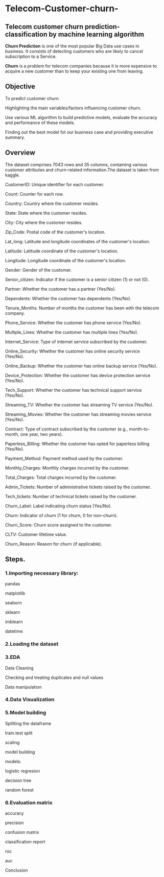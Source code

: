 # Telecom-Customer-churn-
## Telecom customer churn prediction- classification by machine learning algorithm
**Churn Prediction** is one of the most popular Big Data use cases in business. It consists of detecting customers who are likely to cancel subscription to a Service.

**Churn** is a problem for telecom companies because it is more expensive to acquire a new customer than to keep your existing one from leaving.

## Objective
To predict customer churn

Highlighting the main variables/factors influencing customer churn.

Use various ML algorithm to build predictive models, evaluate the accuracy and performance of these models.

Finding out the best model fot our business case and providing executive summary.

## Overview

The dataset comprises 7043 rows and 35 columns, containing various customer attributes and churn-related information.The dataset is taken from kaggle.

CustomerID: Unique identifier for each customer.

Count: Counter for each row.

Country: Country where the customer resides.

State: State where the customer resides.

City: City where the customer resides.

Zip_Code: Postal code of the customer's location.

Lat_long: Latitude and longitude coordinates of the customer's location.

Latitude: Latitude coordinate of the customer's location.

Longitude: Longitude coordinate of the customer's location.

Gender: Gender of the customer.

Senior_citizen: Indicator if the customer is a senior citizen (1) or not (0).

Partner: Whether the customer has a partner (Yes/No).

Dependents: Whether the customer has dependents (Yes/No).

Tenure_Months: Number of months the customer has been with the telecom company.

Phone_Service: Whether the customer has phone service (Yes/No).

Multiple_Lines: Whether the customer has multiple lines (Yes/No).

Internet_Service: Type of internet service subscribed by the customer.

Online_Security: Whether the customer has online security service (Yes/No).

Online_Backup: Whether the customer has online backup service (Yes/No).

Device_Protection: Whether the customer has device protection service (Yes/No).

Tech_Support: Whether the customer has technical support service (Yes/No).

Streaming_TV: Whether the customer has streaming TV service (Yes/No).

Streaming_Movies: Whether the customer has streaming movies service (Yes/No).

Contract: Type of contract subscribed by the customer (e.g., month-to-month, one year, two years).

Paperless_Billing: Whether the customer has opted for paperless billing (Yes/No).

Payment_Method: Payment method used by the customer.

Monthly_Charges: Monthly charges incurred by the customer.

Total_Charges: Total charges incurred by the customer.

Admin_Tickets: Number of administrative tickets raised by the customer.

Tech_tickets: Number of technical tickets raised by the customer.

Churn_Label: Label indicating churn status (Yes/No).

Churn: Indicator of churn (1 for churn, 0 for non-churn).

Churn_Score: Churn score assigned to the customer.

CLTV: Customer lifetime value.

Churn_Reason: Reason for churn (if applicable).


## Steps.

### 1.Importing necessary library:

pandas

matplotlib

seaborn

sklearn

imblearn

datetime

### 2.Loading the dataset

### 3.EDA

Data Cleaning

Checking and treating duplicates and null values

Data manipulation

### 4.Data Visualization

### 5.Model building

Splitting the dataframe

train.test split

scaling

model building

models:

logistic regresion

decision tree

random forest

### 6.Evaluation matrix

accuracy

precision

confusion matrix

classification report

roc

auc


Conclusion



